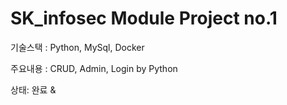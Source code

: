 # SK_infosec Module Project no.1
<p>기술스택 : Python, MySql, Docker </p>
<p>주요내용 : CRUD, Admin, Login by Python </p>
<p>상태: 완료 & </p>
